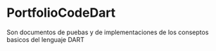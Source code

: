 # PortfolioCodeDart

Son documentos de puebas y de implementaciones de los conseptos basicos del lenguaje DART
